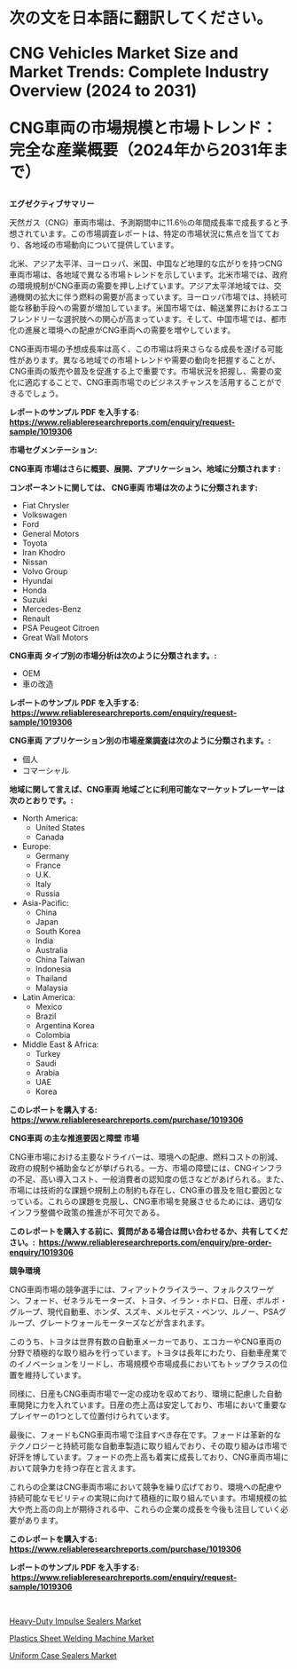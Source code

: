 <p><h1>次の文を日本語に翻訳してください。

CNG Vehicles Market Size and Market Trends: Complete Industry Overview (2024 to 2031)

CNG車両の市場規模と市場トレンド：完全な産業概要（2024年から2031年まで）</h1></p><p><strong>エグゼクティブサマリー</strong></p>
<p><p>天然ガス（CNG）車両市場は、予測期間中に11.6％の年間成長率で成長すると予想されています。この市場調査レポートは、特定の市場状況に焦点を当てており、各地域の市場動向について提供しています。</p><p>北米、アジア太平洋、ヨーロッパ、米国、中国など地理的な広がりを持つCNG車両市場は、各地域で異なる市場トレンドを示しています。北米市場では、政府の環境規制がCNG車両の需要を押し上げています。アジア太平洋地域では、交通機関の拡大に伴う燃料の需要が高まっています。ヨーロッパ市場では、持続可能な移動手段への需要が増加しています。米国市場では、輸送業界におけるエコフレンドリーな選択肢への関心が高まっています。そして、中国市場では、都市化の進展と環境への配慮がCNG車両への需要を増やしています。</p><p>CNG車両市場の予想成長率は高く、この市場は将来さらなる成長を遂げる可能性があります。異なる地域での市場トレンドや需要の動向を把握することが、CNG車両の販売や普及を促進する上で重要です。市場状況を把握し、需要の変化に適応することで、CNG車両市場でのビジネスチャンスを活用することができるでしょう。</p></p>
<p><strong>レポートのサンプル PDF を入手する: <a href="https://www.reliableresearchreports.com/enquiry/request-sample/1019306">https://www.reliableresearchreports.com/enquiry/request-sample/1019306</a></strong></p>
<p><strong>市場セグメンテーション:</strong></p>
<p><strong> CNG車両 市場はさらに概要、展開、アプリケーション、地域に分類されます :</strong></p>
<p><strong>コンポーネントに関しては、 CNG車両 市場は次のように分類されます: &nbsp;</strong></p>
<p><ul><li>Fiat Chrysler</li><li>Volkswagen</li><li>Ford</li><li>General Motors</li><li>Toyota</li><li>Iran Khodro</li><li>Nissan</li><li>Volvo Group</li><li>Hyundai</li><li>Honda</li><li>Suzuki</li><li>Mercedes-Benz</li><li>Renault</li><li>PSA Peugeot Citroen</li><li>Great Wall Motors</li></ul></p>
<p><strong> CNG車両 タイプ別の市場分析は次のように分類されます。:</strong></p>
<p><ul><li>OEM</li><li>車の改造</li></ul></p>
<p><strong>レポートのサンプル PDF を入手する: &nbsp;<a href="https://www.reliableresearchreports.com/enquiry/request-sample/1019306">https://www.reliableresearchreports.com/enquiry/request-sample/1019306</a></strong></p>
<p><strong> CNG車両 アプリケーション別の市場産業調査は次のように分類されます。:</strong></p>
<p><ul><li>個人</li><li>コマーシャル</li></ul></p>
<p><strong>地域に関して言えば、CNG車両 地域ごとに利用可能なマーケットプレーヤーは次のとおりです。:</strong></p>
<p><ul>
    <li>
        North America:
        <ul>
            <li>United States</li>
            <li>Canada</li>
        </ul>
    </li>
    <li>
        Europe:
        <ul>
            <li>Germany</li>
            <li>France</li>
            <li>U.K.</li>
            <li>Italy</li>
            <li>Russia</li>
        </ul>
    </li>
    <li>
        Asia-Pacific:
        <ul>
            <li>China</li>
            <li>Japan</li>
            <li>South Korea</li>
            <li>India</li>
            <li>Australia</li>
            <li>China Taiwan</li>
            <li>Indonesia</li>
            <li>Thailand</li>
            <li>Malaysia</li>
        </ul>
    </li>
    <li>
        Latin America:
        <ul>
            <li>Mexico</li>
            <li>Brazil</li>
            <li>Argentina Korea</li>
            <li>Colombia</li>
        </ul>
    </li>
    <li>
        Middle East & Africa:
        <ul>
            <li>Turkey</li>
            <li>Saudi</li>
            <li>Arabia</li>
            <li>UAE</li>
            <li>Korea</li>
        </ul>
    </li>
    </ul></p>
<p><strong>このレポートを購入する: &nbsp;<a href="https://www.reliableresearchreports.com/purchase/1019306">https://www.reliableresearchreports.com/purchase/1019306</a></strong></p>
<p><strong>CNG車両 の主な推進要因と障壁 市場</strong></p>
<p><p>CNG車市場における主要なドライバーは、環境への配慮、燃料コストの削減、政府の規制や補助金などが挙げられる。一方、市場の障壁には、CNGインフラの不足、高い導入コスト、一般消費者の認知度の低さなどがあげられる。また、市場には技術的な課題や規制上の制約も存在し、CNG車の普及を阻む要因となっている。これらの課題を克服し、CNG車市場を発展させるためには、適切なインフラ整備や政策の推進が不可欠である。</p></p>
<p><strong>このレポートを購入する前に、質問がある場合は問い合わせるか、共有してください。:&nbsp; <a href="https://www.reliableresearchreports.com/enquiry/pre-order-enquiry/1019306">https://www.reliableresearchreports.com/enquiry/pre-order-enquiry/1019306</a></strong></p>
<p><strong>競争環境</strong></p>
<p><p>CNG車両市場の競争選手には、フィアットクライスラー、フォルクスワーゲン、フォード、ゼネラルモーターズ、トヨタ、イラン・ホドロ、日産、ボルボ・グループ、現代自動車、ホンダ、スズキ、メルセデス・ベンツ、ルノー、PSAグループ、グレートウォールモーターズなどが含まれます。</p><p>このうち、トヨタは世界有数の自動車メーカーであり、エコカーやCNG車両の分野で積極的な取り組みを行っています。トヨタは長年にわたり、自動車産業でのイノベーションをリードし、市場規模や市場成長においてもトップクラスの位置を維持しています。</p><p>同様に、日産もCNG車両市場で一定の成功を収めており、環境に配慮した自動車開発に力を入れています。日産の売上高は安定しており、市場において重要なプレイヤーの1つとして位置付けられています。</p><p>最後に、フォードもCNG車両市場で注目すべき存在です。フォードは革新的なテクノロジーと持続可能な自動車製造に取り組んでおり、その取り組みは市場で好評を博しています。フォードの売上高も着実に成長しており、CNG車両市場において競争力を持つ存在と言えます。</p><p>これらの企業はCNG車両市場において競争を繰り広げており、環境への配慮や持続可能なモビリティの実現に向けて積極的に取り組んでいます。市場規模の拡大や売上高の向上が期待される中、これらの企業の成長を今後も注目していく必要があります。</p></p>
<p><strong>このレポートを購入する: &nbsp; <a href="https://www.reliableresearchreports.com/purchase/1019306">https://www.reliableresearchreports.com/purchase/1019306</a></strong></p>
<p><strong>レポートのサンプル PDF を入手する: &nbsp;<a href="https://www.reliableresearchreports.com/enquiry/request-sample/1019306">https://www.reliableresearchreports.com/enquiry/request-sample/1019306</a></strong><strong></strong></p>
<p>&nbsp;</p>
<p><p><a href="https://view.publitas.com/reportprime-1/heavy-duty-impulse-sealers-market-size-share-trends-analysis-report-by-material-by-type-by-end-user-by-region-and-segment-forecasts-2023-2030/">Heavy-Duty Impulse Sealers Market</a></p><p><a href="https://view.publitas.com/reportprime-1/plastics-sheet-welding-machine-market-size-and-growth-market-segmentation-regional-and-country-breakdowns-and-market-trends-for-period-from-2023-2030/">Plastics Sheet Welding Machine Market</a></p><p><a href="https://view.publitas.com/reportprime-1/uniform-case-sealers-market-a-comprehensive-report-of-its-market-share-growth-trends-2023-2030/">Uniform Case Sealers Market</a></p></p>